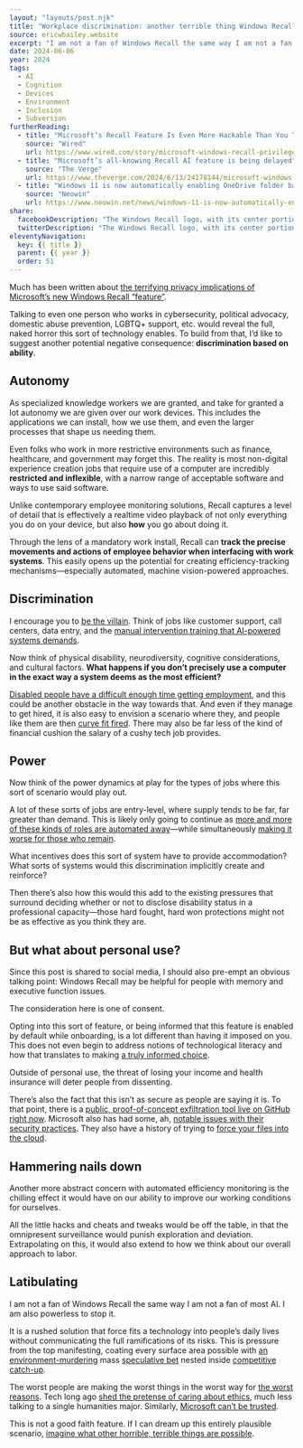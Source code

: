 ```yaml
---
layout: "layouts/post.njk"
title: "Workplace discrimination: another terrible thing Windows Recall might enable"
source: ericwbailey.website
excerpt: "I am not a fan of Windows Recall the same way I am not a fan of most AI"
date: 2024-06-06
year: 2024
tags:
  - AI
  - Cognition
  - Devices
  - Environment
  - Inclusion
  - Subversion
furtherReading:
  - title: "Microsoft’s Recall Feature Is Even More Hackable Than You Thought"
    source: "Wired"
    url: https://www.wired.com/story/microsoft-windows-recall-privilege-escalation/
  - title: "Microsoft’s all-knowing Recall AI feature is being delayed"
    source: "The Verge"
    url: https://www.theverge.com/2024/6/13/24178144/microsoft-windows-ai-recall-feature-delay
  - title: "Windows 11 is now automatically enabling OneDrive folder backup without asking permission"
    source: "Neowin"
    url: https://www.neowin.net/news/windows-11-is-now-automatically-enabling-onedrive-folder-backup-without-asking-permission/
share:
  facebookDescription: "The Windows Recall logo, with its center portion replaced with an unsettling, staring eye."
  twitterDescription: "The Windows Recall logo, with its center portion replaced with an unsettling, staring eye."
eleventyNavigation:
  key: {{ title }}
  parent: {{ year }}
  order: 51
---
```


Much has been written about [the terrifying privacy implications of Microsoft’s new Windows Recall “feature”](https://scribe.rip/recall-stealing-everything-youve-ever-typed-or-viewed-on-your-own-windows-pc-is-now-possible-da3e12e9465e).

Talking to even one person who works in cybersecurity, political advocacy, domestic abuse prevention, LGBTQ+ support, etc. would reveal the full, naked horror this sort of technology enables. To build from that, I’d like to suggest another potential negative consequence: <strong>discrimination based on ability</strong>.

## Autonomy

As specialized knowledge workers we are granted, and take for granted a lot autonomy we are given over our work devices. This includes the applications we can install, how we use them, and even the larger processes that shape us needing them.

Even folks who work in more restrictive environments such as finance, healthcare, and government may forget this. The reality is most non-digital experience creation jobs that require use of a computer are incredibly <strong>restricted and inflexible</strong>, with a narrow range of acceptable software and ways to use said software.

Unlike contemporary employee monitoring solutions, Recall captures a level of detail that is effectively a realtime video playback of not only everything you do on your device, but also <strong>how</strong> you go about doing it.

Through the lens of a mandatory work install, Recall can <strong>track the precise movements and actions of employee behavior when interfacing with work systems</strong>. This easily opens up the potential for creating efficiency-tracking mechanisms—especially automated, machine vision-powered approaches.

## Discrimination

I encourage you to [be the villain](https://24ways.org/2018/be-the-villain/). Think of jobs like customer support, call centers, data entry, and the [manual intervention training that AI-powered systems demands](https://www.wired.com/story/low-paid-humans-ai-biden-modern-day-slavery/).

Now think of physical disability, neurodiversity, cognitive considerations, and cultural factors. <strong>What happens if you don’t precisely use a computer in the exact way a system deems as the most efficient?</strong>

[Disabled people have a difficult enough time getting employment](https://www.cultureamp.com/blog/disability-employment-barriers), and this could be another obstacle in the way towards that. And even if they manage to get hired, it is also easy to envision a scenario where they, and people like them are then [curve fit fired](https://en.wikipedia.org/wiki/Curve_fitting). There may also be far less of the kind of financial cushion the salary of a cushy tech job provides.

## Power

Now think of the power dynamics at play for the types of jobs where this sort of scenario would play out.

A lot of these sorts of jobs are entry-level, where supply tends to be far, far greater than demand. This is likely only going to continue as [more and more of these kinds of roles are automated away](https://www.fastcompany.com/91131913/klarna-slashes-10-million-annually-marketing-costs-here-s-their-secret)—while simultaneously [making it worse for those who remain](https://www.zdnet.com/article/generative-ai-may-be-creating-more-work-than-it-saves/).

What incentives does this sort of system have to provide accommodation? What sorts of systems would this discrimination implicitly create and reinforce?

Then there’s also how this would this add to the existing pressures that surround deciding whether or not to disclose disability status in a professional capacity—those hard fought, hard won protections might not be as effective as you think they are.

## But what about personal use?

Since this post is shared to social media, I should also pre-empt an obvious talking point: Windows Recall may be helpful for people with memory and executive function issues.

The consideration here is one of consent.

Opting into this sort of feature, or being informed that this feature is enabled by default while onboarding, is a lot different than having it imposed on you. This does not even begin to address notions of technological literacy and how that translates to making [a truly informed choice](https://en.wikipedia.org/wiki/Informed_consent).

Outside of personal use, the threat of losing your income and health insurance will deter people from dissenting.

There’s also the fact that this isn’t as secure as people are saying it is. To that point, there is a [public, proof-of-concept exfiltration tool live on GitHub right now](https://github.com/xaitax/TotalRecall). Microsoft also has had some, ah, [notable issues with their security practices](https://www.nbcnews.com/tech/security/scathing-federal-report-rips-microsoft-shoddy-security-insincerity-res-rcna146177). They also have a history of trying to [force your files into the cloud](https://www.theverge.com/2023/11/8/23952878/microsoft-onedrive-windows-close-app-notification).

## Hammering nails down

Another more abstract concern with automated efficiency monitoring is the chilling effect it would have on our ability to improve our working conditions for ourselves.

All the little hacks and cheats and tweaks would be off the table, in that the omnipresent surveillance would punish exploration and deviation. Extrapolating on this, it would also extend to how we think about our overall approach to labor.

## Latibulating

I am not a fan of Windows Recall the same way I am not a fan of most AI. I am also powerless to stop it.

It is a rushed solution that force fits a technology into people’s daily lives without communicating the full ramifications of its risks. This is pressure from the top manifesting, coating every surface area possible with [an environment-murdering](https://www.theguardian.com/commentisfree/article/2024/may/30/ugly-truth-ai-chatgpt-guzzling-resources-environment) mass [speculative bet](https://www.euronews.com/next/2024/05/29/despite-buzz-generative-ai-tools-like-chatgpt-see-minimal-daily-use-survey-finds) nested inside [competitive catch-up](https://www.antipope.org/charlie/blog-static/2024/06/is-microsoft-trying-to-commit-.html).

The worst people are making the worst things in the worst way for [the worst reasons](https://coryd.dev/posts/2024/the-tech-industry-doesnt-deserve-optimism-it-has-earned-skepticism/). Tech long ago [shed the pretense of caring about ethics](https://www.vox.com/future-perfect/2024/5/17/24158403/openai-resignations-ai-safety-ilya-sutskever-jan-leike-artificial-intelligence), much less talking to a single humanities major. Similarly, [Microsoft can’t be trusted](https://arstechnica.com/ai/2024/06/windows-recall-demands-an-extraordinary-level-of-trust-that-microsoft-hasnt-earned/).

This is not a good faith feature. If I can dream up this entirely plausible scenario, [imagine what other horrible, terrible things are possible](https://coryd.dev/posts/2024/your-new-tool-will-be-used-in-the-worst-possible-way/).
